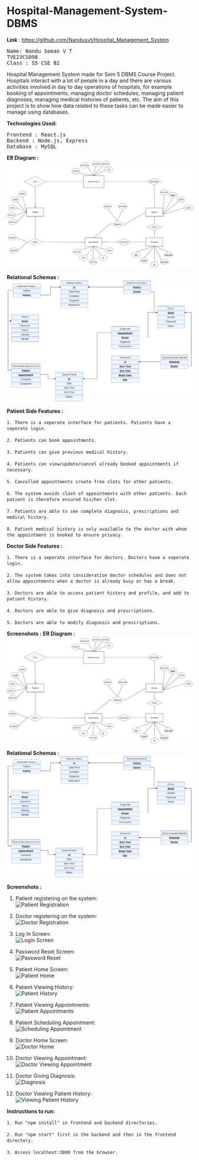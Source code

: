 # Hospital-Management-System-DBMS
<b>Link</b> : https://github.com/Nandusvt/Hospital_Management_System

<pre>
Name: Nandu Soman V T
TVE23CS098
Class : S5 CSE B2
</pre>

Hospital Management System made for Sem 5 DBMS Course Project.<br>
Hospitals interact with a lot of people in a day and there are various activities involved in day to day operations of hospitals, for example booking of appointments, managing doctor schedules, managing patient diagnoses, managing medical histories of patients, etc. The aim of this project is to show how data related to these tasks can be made easier to manage using databases.

<b>Technologies Used:</b>
<pre>
Frontend : React.js
Backend : Node.js, Express
Database : MySQL
</pre>

<b>ER Diagram :</b>
![ER Diagram](Schemas&ER/myer.png)

<b>Relational Schemas :</b>
![Schema](Schemas&ER/schema.png)

<b>Patient Side Features :</b>

    1. There is a seperate interface for patients. Patients have a seperate login.
    
    2. Patients can book appointments.
    
    3. Patients can give previous medical history.
    
    4. Patients can view/update/cancel already booked appointments if necessary.
    
    5. Cancelled appointments create free slots for other patients.
    
    6. The system avoids clash of appointments with other patients. Each patient is therefore ensured his/her slot.
    
    7. Patients are able to see complete diagnosis, prescriptions and medical history.
    
    8. Patient medical history is only available to the doctor with whom the appointment is booked to ensure privacy.

<b>Doctor Side Features :</b>

    1. There is a seperate interface for doctors. Doctors have a seperate login.

    2. The system takes into consideration doctor schedules and does not allow appointments when a doctor is already busy or has a break.
    
    3. Doctors are able to access patient history and profile, and add to patient history.
    
    4. Doctors are able to give diagnosis and prescriptions.
    
    5. Doctors are able to modify diagnosis and prescriptions.

<b>Screenshots :</b>
<b>ER Diagram :</b>  
![ER Diagram](Schemas&ER/myer.png)

<b>Relational Schemas :</b>  
![Schema](Schemas&ER/schema.png)

<b>Screenshots :</b>  

1. Patient registering on the system:  
   ![Patient Registration](Screenshots/PatientRegistration.png)

2. Doctor registering on the system:  
   ![Doctor Registration](Screenshots/DoctorRegistration.png)

3. Log In Screen:  
   ![Login Screen](Screenshots/LogInScreen.png)

4. Password Reset Screen:  
   ![Password Reset](Screenshots/PasswordReset.png)

5. Patient Home Screen:  
   ![Patient Home](Screenshots/PatientHome.png)

6. Patient Viewing History:  
   ![Patient History](Screenshots/PatientHistory.png)

7. Patient Viewing Appointments:  
   ![Patient Appointments](Screenshots/PatientViewingAppt.png)

8. Patient Scheduling Appointment:  
   ![Scheduling Appointment](Screenshots/SchedulingAppt.png)

9. Doctor Home Screen:  
   ![Doctor Home](Screenshots/DoctorHome.png)

10. Doctor Viewing Appointment:  
   ![Doctor Viewing Appointment](Screenshots/DoctorViewingAppt.png)

11. Doctor Giving Diagnosis:  
   ![Diagnosis](Screenshots/Diagnosis.png)

12. Doctor Viewing Patient History:  
   ![Viewing Patient History](Screenshots/ViewingPatientHistory.png)

<b>Instructions to run:</b>

    1. Run "npm install" in frontend and backend directories.
    
    2. Run "npm start" first in the backend and then in the frontend directory.
    
    3. Access localhost:3000 from the browser.

